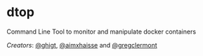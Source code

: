 dtop
====
Command Line Tool to monitor and manipulate docker containers

*Creators*: [@ghigt](https://github.com/aimxhaisse), [@aimxhaisse](https://github.com/aimxhaisse) and [@gregclermont](https://github.com/gregclermont)
